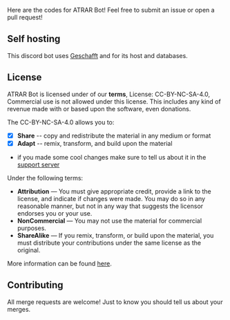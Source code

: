 Here are the codes for ATRAR Bot! Feel free to submit an issue or open a pull request!

## Self hosting
This discord bot uses [Geschafft](https://geschafft.co/) and for its host and databases.

## License
ATRAR Bot is licensed under of our **terms**, License: CC-BY-NC-SA-4.0, Commercial use is not allowed under this license. This includes any kind of revenue made with or based upon the software, even donations.

The CC-BY-NC-SA-4.0 allows you to:
- [x] **Share** -- copy and redistribute the material in any medium or format
- [x] **Adapt** -- remix, transform, and build upon the material
- if you made some cool changes make sure to tell us about it in the [support server](https://discord.gg/fnD5DqrU3x)


Under the following terms:
- **Attribution** — You must give appropriate credit, provide a link to the license, and indicate if changes were made. You may do so in any reasonable manner, but not in any way that suggests the licensor endorses you or your use.
- **NonCommercial** — You may not use the material for commercial purposes. 
- **ShareAlike** — If you remix, transform, or build upon the material, you must distribute your contributions under the same license as the original.

More information can be found [here](https://creativecommons.org/licenses/by-nc-sa/4.0/).

## Contributing
All merge requests are welcome! Just to know you should tell us about your merges.
